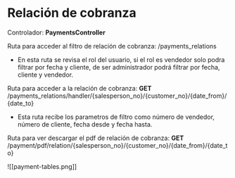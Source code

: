 # Relación de cobranza

Controlador: **PaymentsController**

Ruta para acceder al filtro de relación de cobranza: /payments_relations
- En esta ruta se revisa el rol del usuario, si el rol es vendedor solo podra filtrar por fecha y cliente, de ser administrador podrá filtrar por fecha, cliente y vendedor.

Ruta para acceder a la relación de cobranza: **GET** /payments_relations/handler/{salesperson_no}/{customer_no}/{date_from}/{date_to}

- Esta ruta recibe los parametros de filtro como número de vendedor, número de cliente, fecha desde y fecha hasta.

Ruta para ver descargar el pdf de relación de cobranza: **GET** /payment/pdf/relation/{salesperson_no}/{customer_no}/{date_from}/{date_to}


![[payment-tables.png]]